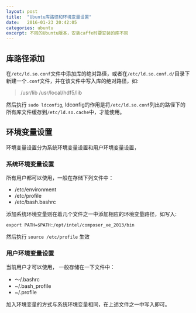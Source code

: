 ```yaml
---
layout: post
title:  "Ubuntu库路径和环境变量设置"
date:   2016-01-23 20:42:05
categories: ubuntu
excerpt: 不同的Ubuntu版本，安装caffe时要安装的库不同
---
```


## 库路径添加

在`/etc/ld.so.conf`文件中添加库的绝对路径，或者在`/etc/ld.so.conf.d/`目录下新建一个`.conf`文件，并在该文件中写入库的绝对路径，如: 

> /usr/lib 
> /usr/local/hdf5/lib 

然后执行 `sudo ldconfig`, ldconfig的作用是将`/etc/ld.so.conf`列出的路径下的所有库文件缓存到`/etc/ld.so.cache`中，才能使用。

## 环境变量设置
	
环境变量设置分为系统环境变量设置和用户环境变量设置，

### 系统环境变量设置
所有用户都可以使用，一般在存储下列文件中：

* /etc/environment 
* /etc/profile 
* /etc/bash.bashrc 

添加系统环境变量则在着几个文件之一中添加相应的环境变量路径，如写入: 

	export PATH=$PATH:/opt/intel/composer_xe_2013/bin

然后执行 `source /etc/profile` 生效

### 用户环境变量设置
当前用户才可以使用， 一般存储在一下文件中：

* ～/.bashrc
* ~/.bash_profile
* ~/.profile

加入环境变量的方式与系统环境变量相同，在上述文件之一中写入即可。
